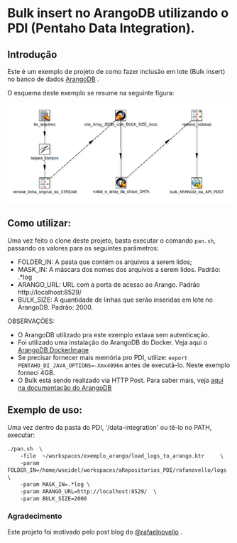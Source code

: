 Bulk insert no ArangoDB utilizando o PDI (Pentaho Data Integration).
===================================================================

## Introdução

Este é um exemplo de projeto de como fazer inclusão em lote (Bulk insert) no banco de dados [ArangoDB](https://www.arangodb.com/) .

O esquema deste exemplo se resume na seguinte figura:

[![N|Solid](visao_geral.png)](https://nodesource.com/products/nsolid)

## Como utilizar:

Uma vez feito o clone deste projeto, basta executar o comando `pan.sh`, passando os valores para os seguintes parâmetros:
 - FOLDER_IN: A pasta que contém os arquivos a serem lidos;
 - MASK_IN: A máscara dos nomes dos arquivos a serem lidos. Padrão: .*log
 - ARANGO_URL: URL com a porta de acesso ao Arango. Padrão http://localhost:8529/
 - BULK_SIZE: A quantidade de linhas que serão inseridas em lote no ArangoDB. Padrão: 2000.

OBSERVAÇÕES:
 - O ArangoDB utilizado pra este exemplo estava sem autenticação. 
 - Foi utilizado uma instalação do ArangoDB do Docker. Veja aqui o [ArangoDB DockerImage](https://hub.docker.com/r/arangodb/arangodb/)
 - Se precisar fornecer mais memória pro PDI, utilize: ```export PENTAHO_DI_JAVA_OPTIONS=-Xmx4096m``` antes de executá-lo. Neste exemplo forneci 4GB.
 - O Bulk está sendo realizado via HTTP Post. Para saber mais, veja [aqui na documentação do ArangoDB](https://docs.arangodb.com/2.8/HttpBulkImports/)

## Exemplo de uso:

Uma vez dentro da pasta do PDI, '/data-integration' ou tê-lo no PATH, executar:

```
./pan.sh  \
    -file  ~/workspaces/exemplo_arango/load_logs_to_arango.ktr     \
    -param FOLDER_IN=/home/wseidel/workspaces/aRepositorios_PDI/rafanovello/logs  \
    -param MASK_IN=.*log \
    -param ARANGO_URL=http://localhost:8529/  \
    -param BULK_SIZE=2000
```

### Agradecimento

Este projeto foi motivado pelo post blog do [@rafaelnovello](http://rafanovello.blogspot.com.br/2017/08/brincando-de-big-data-e-data-mining.html) . 


